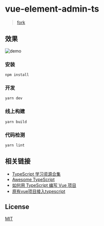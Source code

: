 # vue-element-admin-ts

>  [fork](https://github.com/cklwblove/vue-element-admin-ts)


## 效果

![demo](https://github.com/PanJiaChen/PanJiaChen.github.io/blob/master/images/demo.gif)

### 安装

```node
npm install
```

### 开发

```node
yarn dev
```

### 线上构建

```node
yarn build
```

### 代码检测

```node
yarn lint
```

## 相关链接

- [TypeScript 学习资源合集](https://juejin.im/entry/5b9e4a135188255c3a2d3695)
- [Awesome TypeScript](https://github.com/semlinker/awesome-typescript)
- [如何用 TypeScript 编写 Vue 项目](https://gitbook.cn/books/5a0fdd6a0321202f017b8eb7/index.html)
- [原有vue项目接入typescript](https://blog.fundebug.com/2018/11/30/how-to-use-typescript-in-vue/)

## License

[MIT](https://github.com/cklwblove/vue-element-admin-ts/blob/master/LICENSE)
